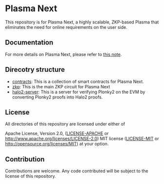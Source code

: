 # Plasma Next

This repository is for Plasma Next, a highly scalable, ZKP-based Plasma that eliminates the need for online requirements on the user side.

## Documentation

For more details on Plasma Next, please refer to [this note](https://hackmd.io/@leonahioki/SJQixupj6).

## Direcotry structure

- [contracts](./contracts/): This is a collection of smart contracts for Plasma Next.
- [zkp](./zkp): This is the main ZKP circuit for Plasma Next
- [halo2-server](./halo2-server/): This is a server for verifying Plonky2 on the EVM by converting Plonky2 proofs into Halo2 proofs.

## License
All directories of this repository are licensed under either of

Apache License, Version 2.0, ([LICENSE-APACHE](./LICENSE-APACHE) or http://www.apache.org/licenses/LICENSE-2.0)
MIT license ([LICENSE-MIT](./LICENSE-MIT) or http://opensource.org/licenses/MIT)
at your option.

## Contribution
Contributions are welcome. Any code contributed will be subject to the license of this repository.